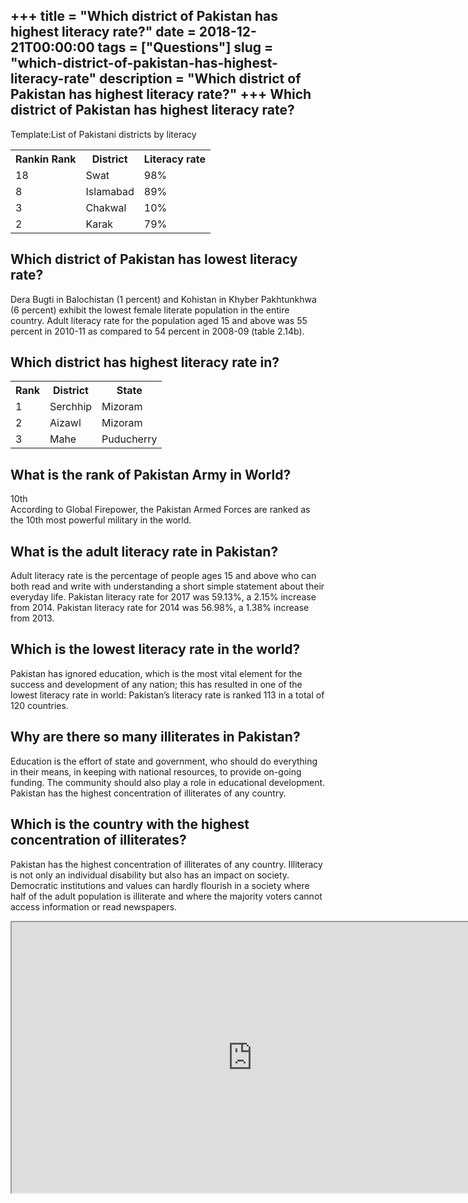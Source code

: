 +++
title = "Which district of Pakistan has highest literacy rate?"
date = 2018-12-21T00:00:00
tags = ["Questions"]
slug = "which-district-of-pakistan-has-highest-literacy-rate"
description = "Which district of Pakistan has highest literacy rate?"
+++
Which district of Pakistan has highest literacy rate?
-----------------------------------------------------

Template:List of Pakistani districts by literacy

<table><tr><th>Rankin Rank</th><th>District</th><th>Literacy rate</th></tr><tr><td>18</td><td>Swat</td><td>98%</td></tr><tr><td>8</td><td>Islamabad</td><td>89%</td></tr><tr><td>3</td><td>Chakwal</td><td>10%</td></tr><tr><td>2</td><td>Karak</td><td>79%</td></tr></table>

Which district of Pakistan has lowest literacy rate?
----------------------------------------------------

Dera Bugti in Balochistan (1 percent) and Kohistan in Khyber Pakhtunkhwa (6 percent) exhibit the lowest female literate population in the entire country. Adult literacy rate for the population aged 15 and above was 55 percent in 2010-11 as compared to 54 percent in 2008-09 (table 2.14b).

Which district has highest literacy rate in?
--------------------------------------------

<table><tr><th>Rank</th><th>District</th><th>State</th></tr><tr><td>1</td><td>Serchhip</td><td>Mizoram</td></tr><tr><td>2</td><td>Aizawl</td><td>Mizoram</td></tr><tr><td>3</td><td>Mahe</td><td>Puducherry</td></tr></table>

What is the rank of Pakistan Army in World?
-------------------------------------------

10th  
According to Global Firepower, the Pakistan Armed Forces are ranked as the 10th most powerful military in the world.

What is the adult literacy rate in Pakistan?
--------------------------------------------

Adult literacy rate is the percentage of people ages 15 and above who can both read and write with understanding a short simple statement about their everyday life. Pakistan literacy rate for 2017 was 59.13%, a 2.15% increase from 2014. Pakistan literacy rate for 2014 was 56.98%, a 1.38% increase from 2013.

Which is the lowest literacy rate in the world?
-----------------------------------------------

Pakistan has ignored education, which is the most vital element for the success and development of any nation; this has resulted in one of the lowest literacy rate in world: Pakistan’s literacy rate is ranked 113 in a total of 120 countries.

Why are there so many illiterates in Pakistan?
----------------------------------------------

Education is the effort of state and government, who should do everything in their means, in keeping with national resources, to provide on-going funding. The community should also play a role in educational development. Pakistan has the highest concentration of illiterates of any country.

Which is the country with the highest concentration of illiterates?
-------------------------------------------------------------------

Pakistan has the highest concentration of illiterates of any country. Illiteracy is not only an individual disability but also has an impact on society. Democratic institutions and values can hardly flourish in a society where half of the adult population is illiterate and where the majority voters cannot access information or read newspapers.

<iframe allow="accelerometer; autoplay; clipboard-write; encrypted-media; gyroscope; picture-in-picture" allowfullscreen="" class="__youtube_prefs__  epyt-is-override  no-lazyload" data-no-lazy="1" data-origheight="433" data-origwidth="770" data-skipgform_ajax_framebjll="" height="433" id="_ytid_70891" loading="lazy" src="https://www.youtube.com/embed/2lG0V1Hh6BM?enablejsapi=1&autoplay=0&cc_load_policy=0&cc_lang_pref=&iv_load_policy=1&loop=0&modestbranding=0&rel=1&fs=1&playsinline=0&autohide=2&theme=dark&color=red&controls=1&" title="YouTube player" width="770"></iframe>